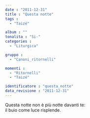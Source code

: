 ```yaml
---
date : "2011-12-31"
title : "Questa notte"
tags : 
  - "Taizé"

album : ""
tonalita : "Si-"
categories : 
  - "Liturgica"

gruppo : 
  - "Canoni_ritornelli"

momenti : 
  - "Ritornelli"
  - "Taizé"

identificatore : "questa_notte"
data_revisione : "2011-12-31"
---
```

  
  
Questa notte non è più notte davanti te:  
il buio come luce risplende.  
  
  
  
